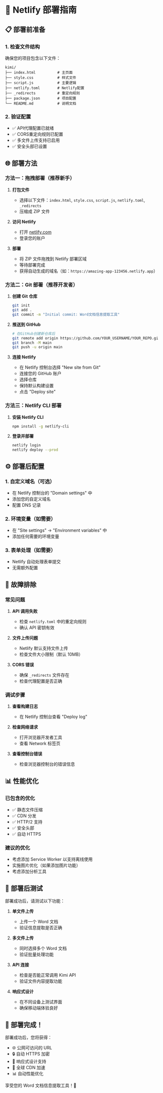 # 🚀 Netlify 部署指南

## 📋 部署前准备

### 1. 检查文件结构
确保您的项目包含以下文件：
```
kimi/
├── index.html          # 主页面
├── style.css           # 样式文件
├── script.js           # 主要逻辑
├── netlify.toml        # Netlify配置
├── _redirects          # 重定向规则
├── package.json        # 项目配置
└── README.md           # 说明文档
```

### 2. 验证配置
- ✅ API代理配置已就绪
- ✅ CORS重定向规则已配置
- ✅ 多文件上传支持已启用
- ✅ 安全头部已设置

## 🌐 部署方法

### 方法一：拖拽部署（推荐新手）

1. **打包文件**
   - 选择以下文件：`index.html`, `style.css`, `script.js`, `netlify.toml`, `_redirects`
   - 压缩成 ZIP 文件

2. **访问 Netlify**
   - 打开 [netlify.com](https://netlify.com)
   - 登录您的账户

3. **部署**
   - 将 ZIP 文件拖拽到 Netlify 部署区域
   - 等待部署完成
   - 获得自动生成的域名（如：`https://amazing-app-123456.netlify.app`）

### 方法二：Git 部署（推荐开发者）

1. **创建 Git 仓库**
   ```bash
   git init
   git add .
   git commit -m "Initial commit: Word文档信息提取工具"
   ```

2. **推送到 GitHub**
   ```bash
   # 在GitHub创建新仓库后
   git remote add origin https://github.com/YOUR_USERNAME/YOUR_REPO.git
   git branch -M main
   git push -u origin main
   ```

3. **连接 Netlify**
   - 在 Netlify 控制台选择 "New site from Git"
   - 连接您的 GitHub 账户
   - 选择仓库
   - 保持默认构建设置
   - 点击 "Deploy site"

### 方法三：Netlify CLI 部署

1. **安装 Netlify CLI**
   ```bash
   npm install -g netlify-cli
   ```

2. **登录并部署**
   ```bash
   netlify login
   netlify deploy --prod
   ```

## ⚙️ 部署后配置

### 1. 自定义域名（可选）
- 在 Netlify 控制台的 "Domain settings" 中
- 添加您的自定义域名
- 配置 DNS 记录

### 2. 环境变量（如需要）
- 在 "Site settings" → "Environment variables" 中
- 添加任何需要的环境变量

### 3. 表单处理（如需要）
- Netlify 自动处理表单提交
- 无需额外配置

## 🔧 故障排除

### 常见问题

1. **API 调用失败**
   - 检查 `netlify.toml` 中的重定向规则
   - 确认 API 密钥有效

2. **文件上传问题**
   - Netlify 默认支持文件上传
   - 检查文件大小限制（默认 10MB）

3. **CORS 错误**
   - 确保 `_redirects` 文件存在
   - 检查代理配置是否正确

### 调试步骤

1. **查看构建日志**
   - 在 Netlify 控制台查看 "Deploy log"

2. **检查网络请求**
   - 打开浏览器开发者工具
   - 查看 Network 标签页

3. **查看控制台错误**
   - 检查浏览器控制台的错误信息

## 📊 性能优化

### 已包含的优化
- ✅ 静态文件压缩
- ✅ CDN 分发
- ✅ HTTP/2 支持
- ✅ 安全头部
- ✅ 自动 HTTPS

### 建议的优化
- 考虑添加 Service Worker 以支持离线使用
- 实施图片优化（如果添加图片功能）
- 考虑添加分析工具

## 🎯 部署后测试

部署成功后，请测试以下功能：

1. **单文件上传**
   - 上传一个 Word 文档
   - 验证信息提取是否正确

2. **多文件上传**
   - 同时选择多个 Word 文档
   - 验证批量处理功能

3. **API 连接**
   - 检查是否能正常调用 Kimi API
   - 验证文件内容提取功能

4. **响应式设计**
   - 在不同设备上测试界面
   - 确保移动端体验良好

## 🚀 部署完成！

部署成功后，您将获得：
- 🌐 公网可访问的 URL
- 🔒 自动 HTTPS 加密
- 📱 响应式设计支持
- 🚀 全球 CDN 加速
- 📊 自动性能优化

享受您的 Word 文档信息提取工具！🎉